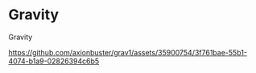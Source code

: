# Gravity

Gravity

https://github.com/axionbuster/grav1/assets/35900754/3f761bae-55b1-4074-b1a9-02826394c6b5




